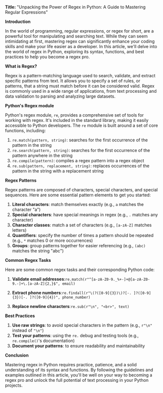 **Title:** "Unpacking the Power of Regex in Python: A Guide to Mastering Regular Expressions"

**Introduction**

In the world of programming, regular expressions, or regex for short, are a powerful tool for manipulating and searching text. While they can seem intimidating at first, mastering regex can significantly enhance your coding skills and make your life easier as a developer. In this article, we'll delve into the world of regex in Python, exploring its syntax, functions, and best practices to help you become a regex pro.

**What is Regex?**

Regex is a pattern-matching language used to search, validate, and extract specific patterns from text. It allows you to specify a set of rules, or patterns, that a string must match before it can be considered valid. Regex is commonly used in a wide range of applications, from text processing and data validation to parsing and analyzing large datasets.

**Python's Regex module**

Python's regex module, `re`, provides a comprehensive set of tools for working with regex. It's included in the standard library, making it easily accessible to Python developers. The `re` module is built around a set of core functions, including:

1. `re.match(pattern, string)`: searches for the first occurrence of the pattern in the string
2. `re.search(pattern, string)`: searches for the first occurrence of the pattern anywhere in the string
3. `re.compile(pattern)`: compiles a regex pattern into a regex object
4. `re.sub(pattern, replacement, string)`: replaces occurrences of the pattern in the string with a replacement string

**Regex Patterns**

Regex patterns are composed of characters, special characters, and special sequences. Here are some essential pattern elements to get you started:

1. **Literal characters**: match themselves exactly (e.g., `a` matches the character "a")
2. **Special characters**: have special meanings in regex (e.g., `.` matches any character)
3. **Character classes**: match a set of characters (e.g., `[a-zA-Z]` matches letters)
4. **Quantifiers**: specify the number of times a pattern should be repeated (e.g., `*` matches 0 or more occurrences)
5. **Groups**: group patterns together for easier referencing (e.g., `(abc)` matches the string "abc")

**Common Regex Tasks**

Here are some common regex tasks and their corresponding Python code:

1. **Validate email addresses**:`re.match(r"^[a-zA-Z0-9._%+-]+@[a-zA-Z0-9.-]+\.[a-zA-Z]{2,}$", email)`

2. **Extract phone numbers**:`re.findall(r"\(?([0-9]{3})\)?[-. ]?([0-9]{3})[-. ]?([0-9]{4})", phone_number)`

3. **Replace newline characters**:`re.sub(r"\n", "<br>", text)`

**Best Practices**

1. **Use raw strings**: to avoid special characters in the pattern (e.g., `r"\n"` instead of `"\n"`)
2. **Test your patterns**: using the `re.` debug and testing tools (e.g., `re.compile()`'s documentation)
3. **Document your patterns**: to ensure readability and maintainability

**Conclusion**

Mastering regex in Python requires practice, patience, and a solid understanding of its syntax and functions. By following the guidelines and examples outlined in this article, you'll be well on your way to becoming a regex pro and unlock the full potential of text processing in your Python projects.